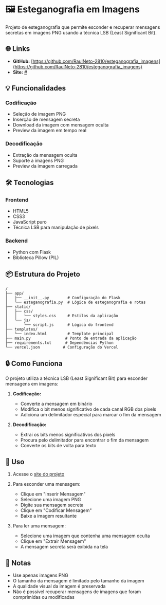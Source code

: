 # 🖼️ Esteganografia em Imagens

Projeto de esteganografia que permite esconder e recuperar mensagens secretas em imagens PNG usando a técnica LSB (Least Significant Bit).

## 🌐 Links

- **GitHub:** [https://github.com/RaulNeto-2810/esteganografia_imagens](https://github.com/RaulNeto-2810/esteganografia_imagens)
- **Site:** [#](#)

## 💡 Funcionalidades

### Codificação
- Seleção de imagem PNG
- Inserção de mensagem secreta
- Download da imagem com mensagem oculta
- Preview da imagem em tempo real

### Decodificação
- Extração da mensagem oculta
- Suporte a imagens PNG
- Preview da imagem carregada

## 🛠️ Tecnologias

### Frontend
- HTML5
- CSS3
- JavaScript puro
- Técnica LSB para manipulação de pixels

### Backend
- Python com Flask
- Biblioteca Pillow (PIL)

## 📦 Estrutura do Projeto

```
/
├── app/
│   ├── __init__.py        # Configuração do Flask
│   └── esteganografia.py  # Lógica de esteganografia e rotas
├── static/
│   ├── css/
│   │   └── styles.css     # Estilos da aplicação
│   └── js/
│       └── script.js      # Lógica do frontend
├── templates/
│   └── index.html         # Template principal
├── main.py               # Ponto de entrada da aplicação
├── requirements.txt      # Dependências Python
└── vercel.json          # Configuração do Vercel
```

## 🔒 Como Funciona

O projeto utiliza a técnica LSB (Least Significant Bit) para esconder mensagens em imagens:

1. **Codificação:**
   - Converte a mensagem em binário
   - Modifica o bit menos significativo de cada canal RGB dos pixels
   - Adiciona um delimitador especial para marcar o fim da mensagem

2. **Decodificação:**
   - Extrai os bits menos significativos dos pixels
   - Procura pelo delimitador para encontrar o fim da mensagem
   - Converte os bits de volta para texto

## 🚀 Uso

1. Acesse o [site do projeto](#)
2. Para esconder uma mensagem:
   - Clique em "Inserir Mensagem"
   - Selecione uma imagem PNG
   - Digite sua mensagem secreta
   - Clique em "Codificar Mensagem"
   - Baixe a imagem resultante

3. Para ler uma mensagem:
   - Selecione uma imagem que contenha uma mensagem oculta
   - Clique em "Extrair Mensagem"
   - A mensagem secreta será exibida na tela

## 📝 Notas

- Use apenas imagens PNG
- O tamanho da mensagem é limitado pelo tamanho da imagem
- A qualidade visual da imagem é preservada
- Não é possível recuperar mensagens de imagens que foram comprimidas ou modificadas

